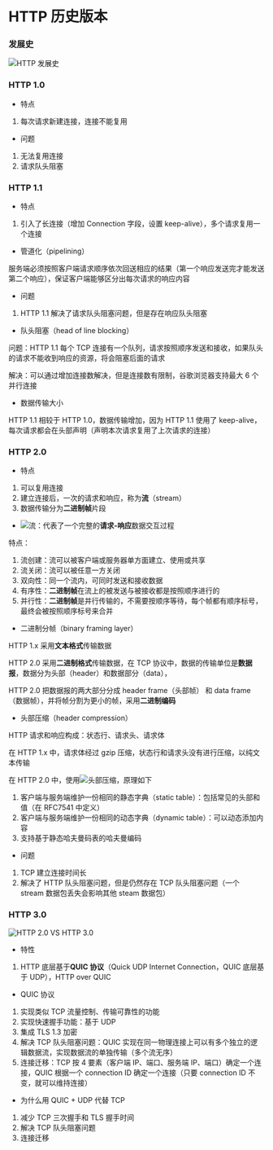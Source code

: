 # HTTP 历史版本


### 发展史

![HTTP 发展史](HTTP发展史.png)


### HTTP 1.0

* 特点

1. 每次请求新建连接，连接不能复用


* 问题

1. 无法复用连接
2. 请求队头阻塞


### HTTP 1.1

* 特点

1. 引入了长连接（增加 Connection 字段，设置 keep-alive），多个请求复用一个连接


* 管道化（pipelining）

服务端必须按照客户端请求顺序依次回送相应的结果（第一个响应发送完才能发送第二个响应），保证客户端能够区分出每次请求的响应内容


* 问题

1. HTTP 1.1 解决了请求队头阻塞问题，但是存在响应队头阻塞


* 队头阻塞（head of line blocking）

问题：HTTP 1.1 每个 TCP 连接有一个队列，请求按照顺序发送和接收，如果队头的请求不能收到响应的资源，将会阻塞后面的请求

解决：可以通过增加连接数解决，但是连接数有限制，谷歌浏览器支持最大 6 个并行连接


* 数据传输大小

HTTP 1.1 相较于 HTTP 1.0，数据传输增加，因为 HTTP 1.1 使用了 keep-alive，每次请求都会在头部声明（声明本次请求复用了上次请求的连接）


### HTTP 2.0

* 特点

1. 可以复用连接
2. 建立连接后，一次的请求和响应，称为**流**（stream）
3. 数据传输分为**二进制帧**片段


* ![流](stream.png)：代表了一个完整的**请求-响应**数据交互过程

特点：

1. 流创建：流可以被客户端或服务器单方面建立、使用或共享
2. 流关闭：流可以被任意一方关闭
3. 双向性：同一个流内，可同时发送和接收数据
4. 有序性：**二进制帧**在流上的被发送与被接收都是按照顺序进行的
5. 并行性：**二进制帧**是并行传输的，不需要按顺序等待，每个帧都有顺序标号，最终会被按照顺序标号来合并


* 二进制分帧（binary framing layer）

HTTP 1.x 采用**文本格式**传输数据

HTTP 2.0 采用**二进制格式**传输数据，在 TCP 协议中，数据的传输单位是**数据报**，数据分为头部（header）和数据部分（data），

HTTP 2.0 把数据报的两大部分分成 header frame（头部帧） 和 data frame（数据帧），并将帧分割为更小的帧，采用**二进制编码**


* 头部压缩（header compression）

HTTP 请求和响应构成：状态行、请求头、请求体

在 HTTP 1.x 中，请求体经过 gzip 压缩，状态行和请求头没有进行压缩，以纯文本传输

在 HTTP 2.0 中，使用![头部压缩](头部压缩.png)，原理如下

1. 客户端与服务端维护一份相同的静态字典（static table）：包括常见的头部和值（在 RFC7541 中定义）
2. 客户端与服务端维护一份相同的动态字典（dynamic table）：可以动态添加内容
3. 支持基于静态哈夫曼码表的哈夫曼编码


* 问题

1. TCP 建立连接时间长
2. 解决了 HTTP 队头阻塞问题，但是仍然存在 TCP 队头阻塞问题（一个 stream 数据包丢失会影响其他 steam 数据包）


### HTTP 3.0

![HTTP 2.0 VS HTTP 3.0](HTTP%202.0%20VS%20HTTP%203.0.png)

* 特性

1. HTTP 底层基于**QUIC 协议**（Quick UDP Internet Connection，QUIC 底层基于 UDP），HTTP over QUIC


* QUIC 协议

1. 实现类似 TCP 流量控制、传输可靠性的功能
2. 实现快速握手功能：基于 UDP
3. 集成 TLS 1.3 加密
4. 解决 TCP 队头阻塞问题：QUIC 实现在同一物理连接上可以有多个独立的逻辑数据流，实现数据流的单独传输（多个流无序）
5. 连接迁移：TCP 按 4 要素（客户端 IP、端口、服务端 IP、端口）确定一个连接，QUIC 根据一个 connection ID 确定一个连接（只要 connection ID 不变，就可以维持连接）


* 为什么用 QUIC + UDP 代替 TCP

1. 减少 TCP 三次握手和 TLS 握手时间
2. 解决 TCP 队头阻塞问题
3. 连接迁移
